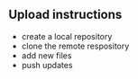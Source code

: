 ## Upload instructions
* create a local repository
* clone the remote respository
* add new files
* push updates


